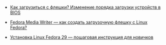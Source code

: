 - [Как загрузиться с флешки? Изменение порядка загрузки устройств в BIOS](https://info-comp.ru/compgelezo/663-how-boot-from-usb-flash-drive.html)

- <a href="https://info-comp.ru/softprodobes/699-fedora-media-writer.html" target="_blank">Fedora Media Writer — как создать загрузочную флешку с Linux Fedora?</a>

- <a href="https://info-comp.ru/drugieopersistemi/701-install-linux-fedora-29.html" target="_blank">Установка Linux Fedora 29 — пошаговая инструкция для новичков</a>